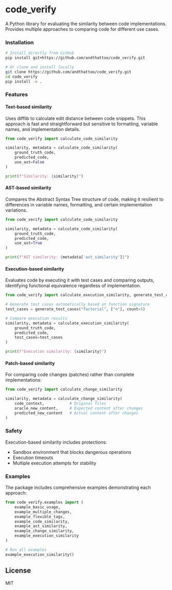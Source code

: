# code_verify

A Python library for evaluating the similarity between code implementations. Provides multiple approaches to comparing code for different use cases.

### Installation

```bash
# Install directly from GitHub
pip install git+https://github.com/andthattoo/code_verify.git

# Or clone and install locally
git clone https://github.com/andthattoo/code_verify.git
cd code_verify
pip install -e .
```

### Features

#### Text-based similarity
Uses difflib to calculate edit distance between code snippets. This approach is fast and straightforward but sensitive to formatting, variable names, and implementation details.

```python
from code_verify import calculate_code_similarity

similarity, metadata = calculate_code_similarity(
    ground_truth_code, 
    predicted_code, 
    use_ast=False
)

print(f"Similarity: {similarity}")
```

#### AST-based similarity
Compares the Abstract Syntax Tree structure of code, making it resilient to differences in variable names, formatting, and certain implementation variations.

```python
from code_verify import calculate_code_similarity

similarity, metadata = calculate_code_similarity(
    ground_truth_code,
    predicted_code,
    use_ast=True
)

print(f"AST similarity: {metadata['ast_similarity']}")
```

#### Execution-based similarity
Evaluates code by executing it with test cases and comparing outputs, identifying functional equivalence regardless of implementation.

```python
from code_verify import calculate_execution_similarity, generate_test_cases

# Generate test cases automatically based on function signature
test_cases = generate_test_cases("factorial", ["n"], count=5)

# Compare execution results
similarity, metadata = calculate_execution_similarity(
    ground_truth_code,
    predicted_code,
    test_cases=test_cases
)

print(f"Execution similarity: {similarity}")
```

#### Patch-based similarity
For comparing code changes (patches) rather than complete implementations:

```python
from code_verify import calculate_change_similarity

similarity, metadata = calculate_change_similarity(
    code_context,           # Original files
    oracle_new_content,     # Expected content after changes
    predicted_new_content   # Actual content after changes
)
```

### Safety

Execution-based similarity includes protections:
- Sandbox environment that blocks dangerous operations
- Execution timeouts
- Multiple execution attempts for stability

### Examples

The package includes comprehensive examples demonstrating each approach:

```python
from code_verify.examples import (
    example_basic_usage,
    example_multiple_changes,
    example_flexible_tags,
    example_code_similarity,
    example_ast_similarity,
    example_change_similarity,
    example_execution_similarity
)

# Run all examples
example_execution_similarity()
```

## License

MIT